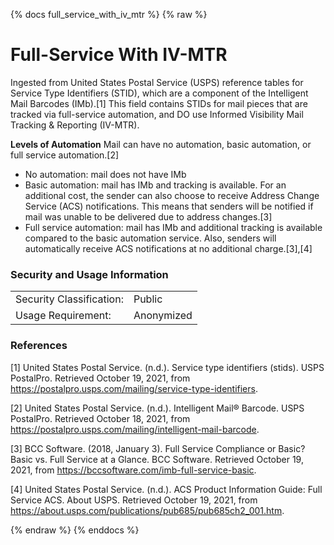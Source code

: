 {% docs full_service_with_iv_mtr %}
{% raw %}

<a name="full_service_with_iv_mtr"></a>
# Full-Service With IV-MTR
Ingested from United States Postal Service (USPS) reference tables for Service Type Identifiers (STID),
which are a component of the Intelligent Mail Barcodes (IMb).[1] This field contains STIDs for mail
pieces that are tracked via full-service automation, and DO use Informed Visibility Mail Tracking & 
Reporting (IV-MTR).

**Levels of Automation**
Mail can have no automation, basic automation, or full service automation.[2]
* No automation: mail does not have IMb
* Basic automation: mail has IMb and tracking is available. For an additional cost, the sender can 
also choose to receive Address Change Service (ACS) notifications. This means that senders will be
notified if mail was unable to be delivered due to address changes.[3]
* Full service automation: mail has IMb and additional tracking is available compared to the basic
automation service. Also, senders will automatically receive ACS notifications at no additional
charge.[3],[4]

### Security and Usage Information
|    |    |
|---|---|
|Security Classification:| Public |
|Usage Requirement:| Anonymized |

### References
[1] United States Postal Service. (n.d.). Service type identifiers (stids).
USPS PostalPro. Retrieved October 19, 2021, from
<https://postalpro.usps.com/mailing/service-type-identifiers>. 


[2] United States Postal Service. (n.d.). Intelligent Mail® Barcode. USPS PostalPro. 
Retrieved October 18, 2021, from
<https://postalpro.usps.com/mailing/intelligent-mail-barcode>.


[3] BCC Software. (2018, January 3). Full Service Compliance or Basic? Basic vs. Full
Service at a Glance. BCC Software. Retrieved October 19, 2021, from 
<https://bccsoftware.com/imb-full-service-basic>.


[4] United States Postal Service. (n.d.). ACS Product Information Guide: Full Service
ACS. About USPS. Retrieved October 19, 2021, from
<https://about.usps.com/publications/pub685/pub685ch2_001.htm>.

{% endraw %}
{% enddocs %}
